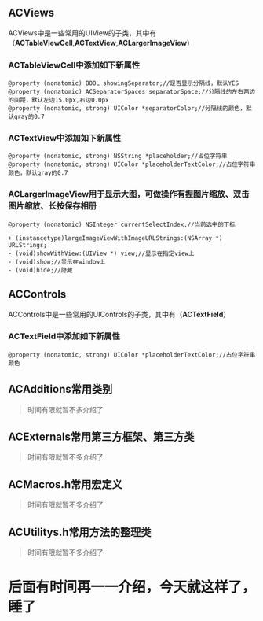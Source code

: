 ACViews
------
ACViews中是一些常用的UIView的子类，其中有（**ACTableViewCell**,**ACTextView**,**ACLargerImageView**）

### ACTableViewCell中添加如下新属性
    @property (nonatomic) BOOL showingSeparator;//是否显示分隔线，默认YES
    @property (nonatomic) ACSeparatorSpaces separatorSpace;//分隔线的左右两边的间距，默认左边15.0px,右边0.0px
    @property (nonatomic, strong) UIColor *separatorColor;//分隔线的颜色，默认gray的0.7

### ACTextView中添加如下新属性
    @property (nonatomic, strong) NSString *placeholder;//占位字符串
    @property (nonatomic, strong) UIColor *placeholderTextColor;//占位字符串颜色，默认gray的0.7
    
### ACLargerImageView用于显示大图，可做操作有捏图片缩放、双击图片缩放、长按保存相册
    @property (nonatomic) NSInteger currentSelectIndex;//当前选中的下标
    
    + (instancetype)largeImageViewWithImageURLStrings:(NSArray *) URLStrings;
    - (void)showWithView:(UIView *) view;//显示在指定view上
    - (void)show;//显示在window上
    - (void)hide;//隐藏
    
ACControls
------
ACControls中是一些常用的UIControls的子类，其中有（**ACTextField**）
### ACTextField中添加如下新属性
    @property (nonatomic, strong) UIColor *placeholderTextColor;//占位字符串颜色

ACAdditions常用类别
------
> 时间有限就暂不多介绍了

ACExternals常用第三方框架、第三方类
------
> 时间有限就暂不多介绍了

ACMacros.h常用宏定义
------
> 时间有限就暂不多介绍了

ACUtilitys.h常用方法的整理类
------
> 时间有限就暂不多介绍了

后面有时间再一一介绍，今天就这样了，睡了
======
